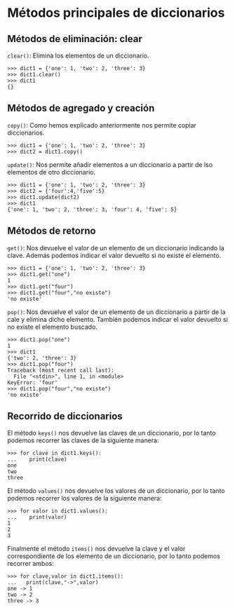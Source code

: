 # Métodos principales de diccionarios

## Métodos de eliminación: clear

`clear()`: Elimina los elementos de un diccionario.

	>>> dict1 = {'one': 1, 'two': 2, 'three': 3}
	>>> dict1.clear()
	>>> dict1
	{}

## Métodos de agregado y creación

`copy()`: Como hemos explicado anteriormente nos permite copiar diccionarios.

	>>> dict1 = {'one': 1, 'two': 2, 'three': 3}
	>>> dict2 = dict1.copy()

`update()`: Nos permite añadir elementos a un diccionario a partir de lso elementos de otro diccionario.

	>>> dict1 = {'one': 1, 'two': 2, 'three': 3}
	>>> dict2 = {'four':4,'five':5}
	>>> dict1.update(dict2)
	>>> dict1
	{'one': 1, 'two': 2, 'three': 3, 'four': 4, 'five': 5}

## Métodos de retorno

`get()`: Nos devuelve el valor de un elemento de un diccionario indicando la clave. Además podemos indicar el valor devuelto si no existe el elemento.

	>>> dict1 = {'one': 1, 'two': 2, 'three': 3}
	>>> dict1.get("one")
	1
	>>> dict1.get("four")
	>>> dict1.get("four","no existe")
	'no existe'

`pop()`: Nos devuelve el valor de un elemento de un diccionario a partir de la cale y elimina dicho elemento. También podemos indicar el valor devuelto si no existe el elemento buscado.

	>>> dict1.pop("one")
	1
	>>> dict1
	{'two': 2, 'three': 3}
	>>> dict1.pop("four")
	Traceback (most recent call last):
	  File "<stdin>", line 1, in <module>
	KeyError: 'four'
	>>> dict1.pop("four","no existe")
	'no existe'

## Recorrido de diccionarios

El método `keys()` nos devuelve las claves de un diccionario, por lo tanto podemos recorrer las claves de la siguiente manera:

	>>> for clave in dict1.keys():
	...    print(clave)
	one
	two
	three

El método `values()` nos devuelve los valores de un diccionario, por lo tanto podemos recorrer los valores de la siguiente manera:

	>>> for valor in dict1.values():
	...    print(valor) 
	1
	2
	3

Finalmente el método `items()` nos devuelve la clave y el valor correspondiente de los elemento de un diccionario, por lo tanto podemos recorrer ambos:

	>>> for clave,valor in dict1.items():
	...   print(clave,"->",valor)
	one -> 1
	two -> 2
	three -> 3
